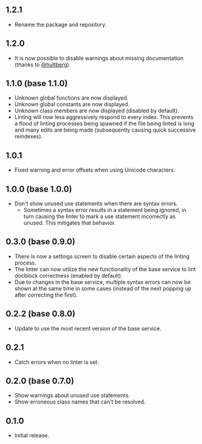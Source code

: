 ## 1.2.1
* Rename the package and repository.

## 1.2.0
* It is now possible to disable warnings about missing documentation (thanks to [@hultberg](https://github.com/hultberg)).

## 1.1.0 (base 1.1.0)
* Unknown global functions are now displayed.
* Unknown global constants are now displayed.
* Unknown class members are now displayed (disabled by default).
* Linting will now less aggressively respond to every index. This prevents a flood of linting processes being spawned if the file being linted is long and many edits are being made (subsequently causing quick successive reindexes).

## 1.0.1
* Fixed warning and error offsets when using Unicode characters.

## 1.0.0 (base 1.0.0)
* Don't show unused use statements when there are syntax errors.
  * Sometimes a syntax error results in a statement being ignored, in turn causing the linter to mark a use statement incorrectly as unused. This mitigates that behavior.

## 0.3.0 (base 0.9.0)
* There is now a settings screen to disable certain aspects of the linting process.
* The linter can now utilize the new functionality of the base service to lint docblock correctness (enabled by default).
* Due to changes in the base service, multiple syntax errors can now be shown at the same time in some cases (instead of the next popping up after correcting the first).

## 0.2.2 (base 0.8.0)
* Update to use the most recent version of the base service.

## 0.2.1
* Catch errors when no linter is set.

## 0.2.0 (base 0.7.0)
* Show warnings about unused use statements.
* Show erroneous class names that can't be resolved.

## 0.1.0
* Initial release.
